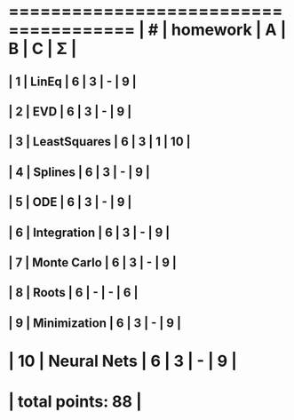  ======================================
| #  | homework      | A | B | C | Σ   |
 ======================================
| 1  | LinEq         | 6 | 3 | - |  9 |
---------------------------------------
| 2  | EVD           | 6 | 3 | - |  9  |
---------------------------------------
| 3  | LeastSquares  | 6 | 3 | 1 |  10  |
---------------------------------------
| 4  | Splines       | 6 | 3 | - |  9  |
---------------------------------------
| 5  | ODE           | 6 | 3 | - |  9  |
---------------------------------------
| 6  | Integration   | 6 | 3 | - |  9  |
---------------------------------------
| 7  | Monte Carlo   | 6 | 3 | - |  9  |
---------------------------------------
| 8  | Roots         | 6 | - | - |  6  |
---------------------------------------
| 9  | Minimization  | 6 | 3 | - |  9  |
---------------------------------------
| 10 | Neural Nets   | 6 | 3 | - |  9  |
 ======================================
|                    total points:  88 |
 ======================================

